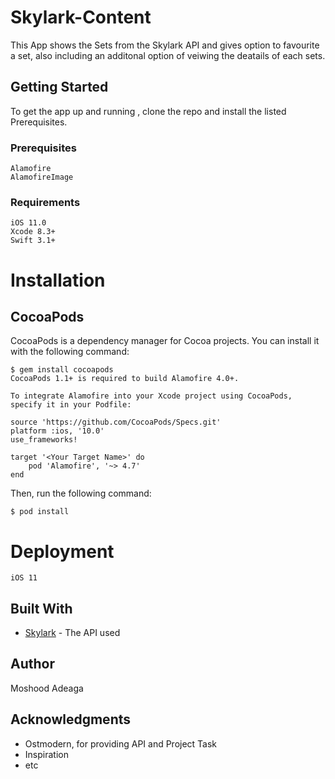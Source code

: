 # Skylark-Content
This App shows the Sets from the Skylark API and gives option to favourite a set, also including an additonal option of veiwing the deatails of each sets.

## Getting Started
To get the app up and running , clone the repo and install the listed Prerequisites.

### Prerequisites
```
Alamofire
AlamofireImage
```

### Requirements
```
iOS 11.0
Xcode 8.3+
Swift 3.1+
```
# Installation
## CocoaPods
CocoaPods is a dependency manager for Cocoa projects. You can install it with the following command:
```
$ gem install cocoapods
CocoaPods 1.1+ is required to build Alamofire 4.0+.

To integrate Alamofire into your Xcode project using CocoaPods, specify it in your Podfile:

source 'https://github.com/CocoaPods/Specs.git'
platform :ios, '10.0'
use_frameworks!

target '<Your Target Name>' do
    pod 'Alamofire', '~> 4.7'
end
```
Then, run the following command:

```
$ pod install
```
# Deployment
```
iOS 11
```
## Built With
* [Skylark](http://feature-code-test.skylark-cms.qa.aws.ostmodern.co.uk:8000/) - The API used

## Author
Moshood Adeaga

## Acknowledgments

* Ostmodern, for providing API and Project Task
* Inspiration
* etc
